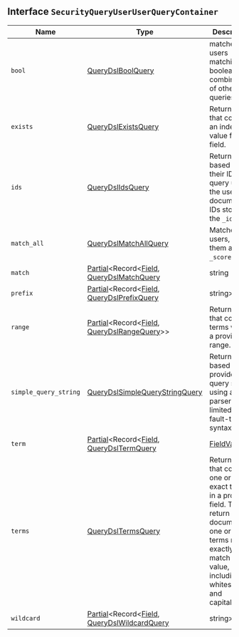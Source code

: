## Interface `SecurityQueryUserUserQueryContainer`

| Name | Type | Description |
| - | - | - |
| `bool` | [QueryDslBoolQuery](./QueryDslBoolQuery.md) | matches users matching boolean combinations of other queries. |
| `exists` | [QueryDslExistsQuery](./QueryDslExistsQuery.md) | Returns users that contain an indexed value for a field. |
| `ids` | [QueryDslIdsQuery](./QueryDslIdsQuery.md) | Returns users based on their IDs. This query uses the user document IDs stored in the `_id` field. |
| `match_all` | [QueryDslMatchAllQuery](./QueryDslMatchAllQuery.md) | Matches all users, giving them all a `_score` of 1.0. |
| `match` | [Partial](./Partial.md)<Record<[Field](./Field.md), [QueryDslMatchQuery](./QueryDslMatchQuery.md) | string | [float](./float.md) | boolean>> | Returns users that match a provided text, number, date or boolean value. The provided text is analyzed before matching. |
| `prefix` | [Partial](./Partial.md)<Record<[Field](./Field.md), [QueryDslPrefixQuery](./QueryDslPrefixQuery.md) | string>> | Returns users that contain a specific prefix in a provided field. |
| `range` | [Partial](./Partial.md)<Record<[Field](./Field.md), [QueryDslRangeQuery](./QueryDslRangeQuery.md)>> | Returns users that contain terms within a provided range. |
| `simple_query_string` | [QueryDslSimpleQueryStringQuery](./QueryDslSimpleQueryStringQuery.md) | Returns users based on a provided query string, using a parser with a limited but fault-tolerant syntax. |
| `term` | [Partial](./Partial.md)<Record<[Field](./Field.md), [QueryDslTermQuery](./QueryDslTermQuery.md) | [FieldValue](./FieldValue.md)>> | Returns users that contain an exact term in a provided field. To return a document, the query term must exactly match the queried field's value, including whitespace and capitalization. |
| `terms` | [QueryDslTermsQuery](./QueryDslTermsQuery.md) | Returns users that contain one or more exact terms in a provided field. To return a document, one or more terms must exactly match a field value, including whitespace and capitalization. |
| `wildcard` | [Partial](./Partial.md)<Record<[Field](./Field.md), [QueryDslWildcardQuery](./QueryDslWildcardQuery.md) | string>> | Returns users that contain terms matching a wildcard pattern. |
